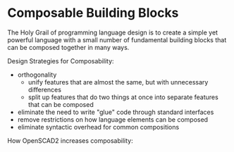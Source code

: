 # Composable Building Blocks

The Holy Grail of programming language design
is to create a simple yet powerful language
with a small number of fundamental building blocks
that can be composed together in many ways.

Design Strategies for Composability:
* orthogonality
  * unify features that are almost the same, but with unnecessary differences
  * split up features that do two things at once into separate features that can be composed
* eliminate the need to write "glue" code through standard interfaces
* remove restrictions on how language elements can be composed
* eliminate syntactic overhead for common compositions

How OpenSCAD2 increases composability:
